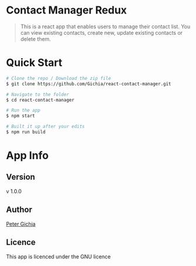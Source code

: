 # Contact Manager Redux
> This is a react app that enables users to manage their contact list. You can view existing contacts, create new, update existing contacts or delete them.

# Quick Start
```bash
# Clone the repo / Download the zip file
$ git clone https://github.com/Gichia/react-contact-manager.git

# Navigate to the folder
$ cd react-contact-manager

# Run the app
$ npm start

# Built it up after your edits
$ npm run build
```

# App Info

## Version
v 1.0.0

## Author
[Peter Gichia]("https://github.com/Gichia/")

## Licence
This app is licenced under the GNU licence